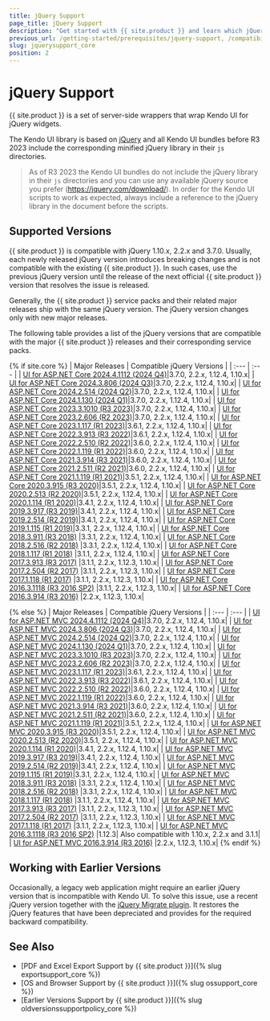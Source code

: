 ```yaml
---
title: jQuery Support
page_title: jQuery Support
description: "Get started with {{ site.product }} and learn which jQuery versions are supported by the component library."
previous_url: /getting-started/prerequisites/jquery-support, /compatibility/jquery-support, /installation-mvc/system-requirements/jquery-support
slug: jquerysupport_core
position: 2
---
```


# jQuery Support

{{ site.product }} is a set of server-side wrappers that wrap Kendo UI for jQuery widgets.

The Kendo UI library is based on [jQuery](http://jquery.com/) and all Kendo UI bundles before R3 2023 include the corresponding minified jQuery library in their `js` directories.

> As of R3 2023 the Kendo UI bundles do not include the jQuery library in their `js` directories and you can use any available jQuery source you prefer (https://jquery.com/download/).
> In order for the Kendo UI scripts to work as expected, always include a reference to the jQuery library in the document before the scripts.

## Supported Versions

{{ site.product }} is compatible with jQuery 1.10.x, 2.2.x and 3.7.0. Usually, each newly released jQuery version introduces breaking changes and is not compatible with the existing {{ site.product }}. In such cases, use the previous jQuery version until the release of the next official {{ site.product }} version that resolves the issue is released.

Generally, the {{ site.product }} service packs and their related major releases ship with the same jQuery version. The jQuery version changes only with new major releases.

The following table provides a list of the jQuery versions that are compatible with the major {{ site.product }} releases and their corresponding service packs.

{% if site.core %}
| Major Releases												                                         | Compatible jQuery Versions    |
| :---															                                             | :---			         |
| [UI for ASP.NET Core 2024.4.1112 (2024 Q4)](https://www.telerik.com/support/whats-new/aspnet-core-ui/release-history/telerik-ui-for-asp-net-core-2024-4-1112-(2024-q4))|3.7.0, 2.2.x, 1.12.4, 1.10.x|
| [UI for ASP.NET Core 2024.3.806 (2024 Q3)](https://www.telerik.com/support/whats-new/aspnet-core-ui/release-history/telerik-ui-for-asp-net-core-2024-3-806-(2024-q3))|3.7.0, 2.2.x, 1.12.4, 1.10.x|
| [UI for ASP.NET Core 2024.2.514 (2024 Q2)](https://www.telerik.com/support/whats-new/aspnet-core-ui/release-history/telerik-ui-for-asp-net-core-2024-2-514-(2024-q2))|3.7.0, 2.2.x, 1.12.4, 1.10.x|
| [UI for ASP.NET Core 2024.1.130 (2024 Q1)](https://www.telerik.com/support/whats-new/aspnet-core-ui/release-history/ui-for-asp-net-core-2024-q1-(version-2024-1-130))|3.7.0, 2.2.x, 1.12.4, 1.10.x|
| [UI for ASP.NET Core 2023.3.1010 (R3 2023)](https://www.telerik.com/support/whats-new/aspnet-core-ui/release-history/ui-for-asp-net-core-r3-2023-(version-2023-3-1010))|3.7.0, 2.2.x, 1.12.4, 1.10.x|
| [UI for ASP.NET Core 2023.2.606 (R2 2023)](https://www.telerik.com/support/whats-new/aspnet-core-ui/release-history/ui-for-asp-net-core-r2-2023-(version-2023-2-606))|3.7.0, 2.2.x, 1.12.4, 1.10.x|
| [UI for ASP.NET Core 2023.1.117 (R1 2023)](https://www.telerik.com/support/whats-new/aspnet-core-ui/release-history/ui-for-asp-net-core-r1-2023-(version-2023-1-117))|3.6.1, 2.2.x, 1.12.4, 1.10.x|
| [UI for ASP.NET Core 2022.3.913 (R3 2022)](https://www.telerik.com/support/whats-new/aspnet-core-ui/release-history/ui-for-asp-net-core-r3-2022-(version-2022-3-913))|3.6.1, 2.2.x, 1.12.4, 1.10.x|
| [UI for ASP.NET Core 2022.2.510 (R2 2022)](https://www.telerik.com/support/whats-new/aspnet-core-ui/release-history/ui-for-asp-net-core-r2-2022-(version-2022-2-510))|3.6.0, 2.2.x, 1.12.4, 1.10.x|
| [UI for ASP.NET Core 2022.1.119 (R1 2022)](https://www.telerik.com/support/whats-new/aspnet-core-ui/release-history/ui-for-asp-net-core-r1-2022(-version-2022-1-119))|3.6.0, 2.2.x, 1.12.4, 1.10.x|
| [UI for ASP.NET Core 2021.3.914 (R3 2021)](https://www.telerik.com/support/whats-new/aspnet-core-ui/release-history/ui-for-asp-net-core-r3-2021)|3.6.0, 2.2.x, 1.12.4, 1.10.x|
| [UI for ASP.NET Core 2021.2.511 (R2 2021)](https://www.telerik.com/support/whats-new/aspnet-core-ui/release-history/ui-for-asp-net-core-r2-2021)|3.6.0, 2.2.x, 1.12.4, 1.10.x|
| [UI for ASP.NET Core 2021.1.119 (R1 2021)](https://www.telerik.com/support/whats-new/aspnet-core-ui/release-history/ui-for-asp-net-core-r1-2021)|3.5.1, 2.2.x, 1.12.4, 1.10.x|
| [UI for ASP.NET Core 2020.3.915 (R3 2020)](https://www.telerik.com/support/whats-new/aspnet-core-ui/release-history/ui-for-asp-net-core-r3-2020)|3.5.1, 2.2.x, 1.12.4, 1.10.x|
| [UI for ASP.NET Core 2020.2.513 (R2 2020)](https://www.telerik.com/support/whats-new/aspnet-core-ui/release-history/ui-for-asp-net-core-r2-2020)|3.5.1, 2.2.x, 1.12.4, 1.10.x|
| [UI for ASP.NET Core 2020.1.114 (R1 2020)](https://www.telerik.com/support/whats-new/aspnet-core-ui/release-history/ui-for-asp-net-core-r1-2020)|3.4.1, 2.2.x, 1.12.4, 1.10.x|
| [UI for ASP.NET Core 2019.3.917 (R3 2019)](https://www.telerik.com/support/whats-new/aspnet-core-ui/release-history/ui-for-asp-net-core-r3-2019)|3.4.1, 2.2.x, 1.12.4, 1.10.x|
| [UI for ASP.NET Core 2019.2.514 (R2 2019)](https://www.telerik.com/support/whats-new/aspnet-core-ui/release-history/ui-for-asp-net-core-r2-2019)|3.4.1, 2.2.x, 1.12.4, 1.10.x|
| [UI for ASP.NET Core 2019.1.115 (R1 2019)](https://www.telerik.com/support/whats-new/aspnet-core-ui/release-history/progress-telerik-ui-for-asp-net-core-2019-1-115-changelog--uiaspcore-2019-1-115-058b0897-ab2d-46ba-b26d-4a4cbb33210c)|3.3.1, 2.2.x, 1.12.4, 1.10.x|
| [UI for ASP.NET Core 2018.3.911 (R3 2018)](https://www.telerik.com/support/whats-new/aspnet-core-ui/release-history/ui-for-asp-net-core-r3-2018)	|3.3.1, 2.2.x, 1.12.4, 1.10.x|
| [UI for ASP.NET Core 2018.2.516 (R2 2018)](https://www.telerik.com/support/whats-new/aspnet-core-ui/release-history/ui-for-asp-net-core-r2-2018-uiaspcore-2018-2-516)	|3.3.1, 2.2.x, 1.12.4, 1.10.x|
| [UI for ASP.NET Core 2018.1.117 (R1 2018)](https://www.telerik.com/support/whats-new/aspnet-core-ui/release-history/ui-for-asp-net-core-r1-2018)	|3.1.1, 2.2.x, 1.12.4, 1.10.x|
| [UI for ASP.NET Core 2017.3.913 (R3 2017)](https://www.telerik.com/support/whats-new/aspnet-core-ui/release-history/ui-for-asp-net-core-r3-2017)	|3.1.1, 2.2.x, 1.12.3, 1.10.x|
| [UI for ASP.NET Core 2017.2.504 (R2 2017)](https://www.telerik.com/support/whats-new/aspnet-core-ui/release-history/ui-for-asp-net-core-r2-2017)	|3.1.1, 2.2.x, 1.12.3, 1.10.x|
| [UI for ASP.NET Core 2017.1.118 (R1 2017)](https://www.telerik.com/support/whats-new/aspnet-core-ui/release-history/ui-for-asp-net-core-r1-2017)	|3.1.1, 2.2.x, 1.12.3, 1.10.x|
| [UI for ASP.NET Core 2016.3.1118 (R3 2016 SP2)](https://www.telerik.com/support/whats-new/aspnet-core-ui/release-history/ui-for-asp-net-core-r3-2016-sp2)	|3.1.1, 2.2.x, 1.12.3, 1.10.x|
| [UI for ASP.NET Core 2016.3.914 (R3 2016)](https://www.telerik.com/support/whats-new/aspnet-core-ui/release-history/ui-for-asp-net-core-r3-2016)	|2.2.x, 1.12.3, 1.10.x|

{% else %}
| Major Releases												                                         | Compatible jQuery Versions    |
| :---															                                             | :---			         |
| [UI for ASP.NET MVC 2024.4.1112 (2024 Q4)](https://www.telerik.com/support/whats-new/aspnet-mvc/release-history/telerik-ui-for-asp-net-mvc-2024-4-1112-(2024-q4))|3.7.0, 2.2.x, 1.12.4, 1.10.x|
| [UI for ASP.NET MVC 2024.3.806 (2024 Q3)](https://www.telerik.com/support/whats-new/aspnet-mvc/release-history/telerik-ui-for-asp-net-mvc-2024-3-806-(2024-q3))|3.7.0, 2.2.x, 1.12.4, 1.10.x|
| [UI for ASP.NET MVC 2024.2.514 (2024 Q2)](https://www.telerik.com/support/whats-new/aspnet-mvc/release-history/telerik-ui-for-asp-net-mvc-2024-2-514-(2024-q2))|3.7.0, 2.2.x, 1.12.4, 1.10.x|
| [UI for ASP.NET MVC 2024.1.130 (2024 Q1)](https://www.telerik.com/support/whats-new/aspnet-mvc/release-history/ui-for-asp-net-mvc-2024-q1-(version-2024-1-130))|3.7.0, 2.2.x, 1.12.4, 1.10.x|
| [UI for ASP.NET MVC 2023.3.1010 (R3 2023)](https://www.telerik.com/support/whats-new/aspnet-mvc/release-history/ui-for-asp-net-mvc-r3-2023-(version-2023-3-1010))|3.7.0, 2.2.x, 1.12.4, 1.10.x|
| [UI for ASP.NET MVC 2023.2.606 (R2 2023)](https://www.telerik.com/support/whats-new/aspnet-mvc/release-history/ui-for-asp-net-mvc-r2-2023-(version-2023-2-606))|3.7.0, 2.2.x, 1.12.4, 1.10.x|
| [UI for ASP.NET MVC 2023.1.117 (R1 2023)](https://www.telerik.com/support/whats-new/aspnet-mvc/release-history/ui-for-asp-net-mvc-r1-2023-(version-2023-1-117))|3.6.1, 2.2.x, 1.12.4, 1.10.x|
| [UI for ASP.NET MVC 2022.3.913 (R3 2022)](https://www.telerik.com/support/whats-new/aspnet-mvc/release-history/ui-for-asp-net-mvc-r3-2022-(version-2022-3-913))|3.6.1, 2.2.x, 1.12.4, 1.10.x|
| [UI for ASP.NET MVC 2022.2.510 (R2 2022)](https://www.telerik.com/support/whats-new/aspnet-mvc/release-history/ui-for-asp-net-mvc-r2-2022-(version-2022-2-510))|3.6.0, 2.2.x, 1.12.4, 1.10.x|
| [UI for ASP.NET MVC 2022.1.119 (R1 2022)](https://www.telerik.com/support/whats-new/aspnet-mvc/release-history/ui-for-asp-net-mvc-r1-2022-(version-2022-1-119))|3.6.0, 2.2.x, 1.12.4, 1.10.x|
| [UI for ASP.NET MVC 2021.3.914 (R3 2021)](https://www.telerik.com/support/whats-new/aspnet-mvc/release-history/ui-for-asp-net-mvc-r3-2021)|3.6.0, 2.2.x, 1.12.4, 1.10.x|
| [UI for ASP.NET MVC 2021.2.511 (R2 2021)](https://www.telerik.com/support/whats-new/aspnet-mvc/release-history/ui-for-asp-net-mvc-r2-2021)|3.6.0, 2.2.x, 1.12.4, 1.10.x|
| [UI for ASP.NET MVC 2021.1.119 (R1 2021)](https://www.telerik.com/support/whats-new/aspnet-mvc/release-history/ui-for-asp-net-mvc-r1-2021)|3.5.1, 2.2.x, 1.12.4, 1.10.x|
| [UI for ASP.NET MVC 2020.3.915 (R3 2020)](https://www.telerik.com/support/whats-new/aspnet-mvc/release-history/ui-for-asp-net-mvc-r3-2020)|3.5.1, 2.2.x, 1.12.4, 1.10.x|
| [UI for ASP.NET MVC 2020.2.513 (R2 2020)](https://www.telerik.com/support/whats-new/aspnet-mvc/release-history/ui-for-asp-net-mvc-r2-2020)|3.5.1, 2.2.x, 1.12.4, 1.10.x|
| [UI for ASP.NET MVC 2020.1.114 (R1 2020)](https://www.telerik.com/support/whats-new/aspnet-mvc/release-history/ui-for-asp-net-mvc-r1-2020)|3.4.1, 2.2.x, 1.12.4, 1.10.x|
| [UI for ASP.NET MVC 2019.3.917 (R3 2019)](https://www.telerik.com/support/whats-new/aspnet-mvc/release-history/ui-for-asp-net-mvc-r3-2019)|3.4.1, 2.2.x, 1.12.4, 1.10.x|
| [UI for ASP.NET MVC 2019.2.514 (R2 2019)](https://www.telerik.com/support/whats-new/aspnet-mvc/release-history/ui-for-asp-net-mvc-r2-2019)|3.4.1, 2.2.x, 1.12.4, 1.10.x|
| [UI for ASP.NET MVC 2019.1.115 (R1 2019)](https://www.telerik.com/support/whats-new/aspnet-mvc/release-history/progress-telerik-ui-for-asp-net-mvc-2019-1-115-changelog--kendouimvc-2019-1-115-7eeb9109-6558-40a3-9b9b-d6310f985cda)|3.3.1, 2.2.x, 1.12.4, 1.10.x|
| [UI for ASP.NET MVC 2018.3.911 (R3 2018)](https://www.telerik.com/support/whats-new/aspnet-mvc/release-history/ui-for-asp-net-mvc-r3-2018)	|3.3.1, 2.2.x, 1.12.4, 1.10.x|
| [UI for ASP.NET MVC 2018.2.516 (R2 2018)](https://www.telerik.com/support/whats-new/aspnet-mvc/release-history/ui-for-asp-net-mvc-r2-2018-kendouimvc-2018-2-516-a32e87f1-0759-4d41-b2a1-09f2494adcab)	|3.3.1, 2.2.x, 1.12.4, 1.10.x|
| [UI for ASP.NET MVC 2018.1.117 (R1 2018)](https://www.telerik.com/support/whats-new/aspnet-mvc/release-history/ui-for-asp-net-mvc-r1-2018)	|3.1.1, 2.2.x, 1.12.4, 1.10.x|
| [UI for ASP.NET MVC 2017.3.913 (R3 2017)](https://www.telerik.com/support/whats-new/aspnet-mvc/release-history/ui-for-asp-net-mvc-r3-2017)	|3.1.1, 2.2.x, 1.12.3, 1.10.x|
| [UI for ASP.NET MVC 2017.2.504 (R2 2017)](https://www.telerik.com/support/whats-new/aspnet-mvc/release-history/ui-for-asp-net-mvc-r2-2017)	|3.1.1, 2.2.x, 1.12.3, 1.10.x|
| [UI for ASP.NET MVC 2017.1.118 (R1 2017)](https://www.telerik.com/support/whats-new/aspnet-mvc/release-history/ui-for-asp-net-mvc-r1-2017)	|3.1.1, 2.2.x, 1.12.3, 1.10.x|
| [UI for ASP.NET MVC 2016.3.1118 (R3 2016 SP2)](https://www.telerik.com/support/whats-new/aspnet-mvc/release-history/ui-for-asp-net-mvc-r3-2016-sp2)	|1.12.3| Also compatible with 1.10.x, 2.2.x and 3.1.1|
| [UI for ASP.NET MVC 2016.3.914 (R3 2016)](https://www.telerik.com/support/whats-new/aspnet-mvc/release-history/ui-for-asp-net-mvc-r3-2016)	|2.2.x, 1.12.3, 1.10.x|
{% endif %}
## Working with Earlier Versions

Occasionally, a legacy web application might require an earlier jQuery version that is incompatible with Kendo UI. To solve this issue, use a recent jQuery version together with the [jQuery Migrate plugin](https://github.com/jquery/jquery-migrate/). It restores the jQuery features that have been depreciated and provides for the required backward compatibility.

## See Also

* [PDF and Excel Export Support by {{ site.product }}]({% slug exportsupport_core %})
* [OS and Browser Support by {{ site.product }}]({% slug ossupport_core %})
* [Earlier Versions Support by {{ site.product }}]({% slug oldversionssupportpolicy_core %})
